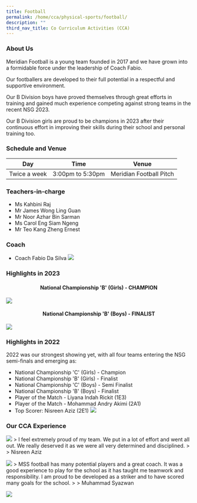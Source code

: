 ```yaml
---
title: Football
permalink: /home/cca/physical-sports/football/
description: ""
third_nav_title: Co Curriculum Activities (CCA)
---
```

### About Us
Meridian Football is a young team founded in 2017 and we have grown into a formidable force under the leadership of Coach Fabio.

Our footballers are developed to their full potential in a respectful and supportive environment.

Our B Division boys have proved themselves through great efforts in training and gained much experience competing against strong teams in the recent NSG 2023. 

Our B Division girls are proud to be champions in 2023 after their continuous effort in improving their skills during their school and personal training too. 


### Schedule and Venue
|Day|Time|Venue|
|---|---|---|
|Twice a week| 3:00pm to 5:30pm| Meridian Football Pitch 

### Teachers-in-charge
* Ms Kahbini Raj
* Mr James Wong Ling Guan
* Mr Noor Azhar Bin Sarman
* Ms Carol Eng Siam Ngeng 
* Mr Teo Kang Zheng Ernest

### Coach
* Coach Fabio Da Silva
![](/images/CCA/Football/football%20coach.jpg)

### Highlights in 2023

#### **<center> National Championship 'B' (Girls) - CHAMPION </center>**
![](/images/CCA/Football/football%20-%20b%20girls%202023.jpg)

#### **<center> National Championship 'B' (Boys) - FINALIST </center>**
![](/images/CCA/Football/football%20-%20b%20boys%202023.jpg)	

### Highlights in 2022
2022 was our strongest showing yet, with all four teams entering the NSG semi-finals and emerging as:
* National Championship 'C' (Girls) - Champion
* National Championship 'B' (Girls) - Finalist
* National Championship 'C' (Boys) - Semi Finalist
* National Championship 'B' (Boys) - Finalist
* Player of the Match - Liyana Indah Rickit (1E3)
* Player of the Match - Mohammad Andry Akimi (2A1)
* Top Scorer: Nisreen Aziz (2E1)
![](/images/CCA/Football/football%20-%202022.jpg)

### Our CCA Experience
![](/images/CCA/Football/football%20-%20student01.jpg)
&gt;  I feel extremely proud of my team. We put in a lot of effort and went all out. We really deserved it as we were all very determined and disciplined.
&gt;  
&gt;  Nisreen Aziz

![](/images/CCA/Football/football%20-%20student02.jpg)
&gt; MSS football has many potential players and a great coach. It was a good experience to play for the school as it has taught me teamwork and responsibility. I am proud to be developed as a striker and to have scored many goals for the school.
&gt; 
&gt; Muhammad Syazwan

![](/images/CCA/Football/football%20achievements.jpg)